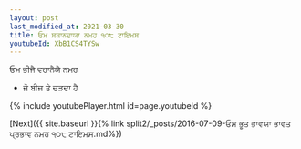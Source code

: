 ```yaml
---
layout: post
last_modified_at: 2021-03-30
title: ਓਮ ਸਥਾਨਦਾਯਾ ਨਮਹ ੧੦੮ ਟਾਇਮਸ
youtubeId: XbB1CS4TYSw
---
```

 
 
 ਓਮ ਭੀਜੈ ਵਹਾਨੈਯੈ ਨਮਹ  
 
 -  ਜੋ ਬੀਜ ਤੇ ਚੜਦਾ ਹੈ 
 
  
 
  
 
 
 
 
 
 


{% include youtubePlayer.html id=page.youtubeId %}
 
[Next]({{ site.baseurl }}{% link  split2/_posts/2016-07-09-ਓਮ ਭੂਤ ਭਾਵਯਾ ਭਾਵਤ ਪ੍ਰਭਾਵ ਨਮਹ ੧੦੮ ਟਾਇਮਸ.md%})
 
